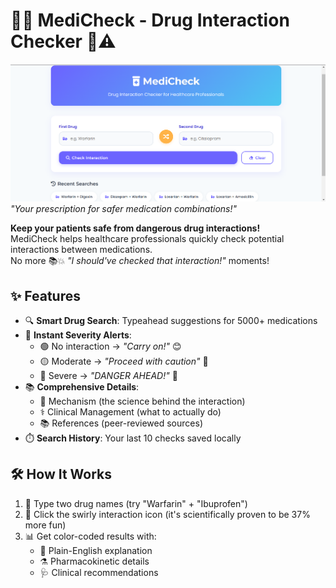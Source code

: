 # 🏥💊 MediCheck - Drug Interaction Checker 🚦⚠️

![MediCheck App Screenshot](drug-interaction.png)  
*"Your prescription for safer medication combinations!"*

**Keep your patients safe from dangerous drug interactions!**  
MediCheck helps healthcare professionals quickly check potential interactions between medications.  
No more 📚💥 *"I should've checked that interaction!"* moments!

## ✨ Features

- 🔍 **Smart Drug Search**: Typeahead suggestions for 5000+ medications
- 🚨 **Instant Severity Alerts**: 
  - 🟢 No interaction → *"Carry on!"* 😊
  - 🟡 Moderate → *"Proceed with caution"* 🤔
  - 🔴 Severe → *"DANGER AHEAD!"* 🚧
- 📚 **Comprehensive Details**:
  - 🧬 Mechanism (the science behind the interaction)
  - ⚕️ Clinical Management (what to actually do)
  - 📚 References (peer-reviewed sources)
- ⏱️ **Search History**: Your last 10 checks saved locally

## 🛠️ How It Works

1. 💊 Type two drug names (try "Warfarin" + "Ibuprofen")
2. 🔄 Click the swirly interaction icon (it's scientifically proven to be 37% more fun)
3. 📊 Get color-coded results with:
   - 📝 Plain-English explanation
   - ⚗️ Pharmacokinetic details
   - 🩺 Clinical recommendations
